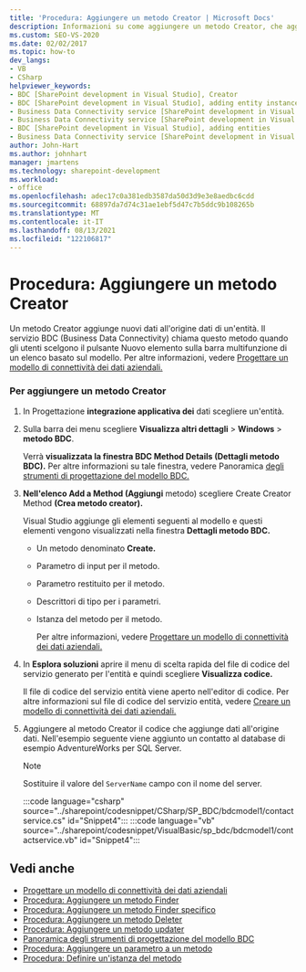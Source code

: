 ```yaml
---
title: 'Procedura: Aggiungere un metodo Creator | Microsoft Docs'
description: Informazioni su come aggiungere un metodo Creator, che aggiunge nuovi dati all'origine dati di un'entità nel servizio Business Data Connectivity (BDC) in SharePoint.
ms.custom: SEO-VS-2020
ms.date: 02/02/2017
ms.topic: how-to
dev_langs:
- VB
- CSharp
helpviewer_keywords:
- BDC [SharePoint development in Visual Studio], Creator
- BDC [SharePoint development in Visual Studio], adding entity instances
- Business Data Connectivity service [SharePoint development in Visual Studio], adding entities
- Business Data Connectivity service [SharePoint development in Visual Studio], adding entity instances
- BDC [SharePoint development in Visual Studio], adding entities
- Business Data Connectivity service [SharePoint development in Visual Studio], Creator
author: John-Hart
ms.author: johnhart
manager: jmartens
ms.technology: sharepoint-development
ms.workload:
- office
ms.openlocfilehash: adec17c0a381edb3587da50d3d9e3e8aedbc6cdd
ms.sourcegitcommit: 68897da7d74c31ae1ebf5d47c7b5ddc9b108265b
ms.translationtype: MT
ms.contentlocale: it-IT
ms.lasthandoff: 08/13/2021
ms.locfileid: "122106817"
---
```

# <a name="how-to-add-a-creator-method"></a>Procedura: Aggiungere un metodo Creator
  Un metodo Creator aggiunge nuovi dati all'origine dati di un'entità. Il servizio BDC (Business Data Connectivity) chiama  questo metodo  quando gli utenti scelgono il pulsante Nuovo elemento sulla barra multifunzione di un elenco basato sul modello. Per altre informazioni, vedere [Progettare un modello di connettività dei dati aziendali.](../sharepoint/designing-a-business-data-connectivity-model.md)

### <a name="to-add-a-creator-method"></a>Per aggiungere un metodo Creator

1. In Progettazione **integrazione applicativa dei** dati scegliere un'entità.

2. Sulla barra dei menu scegliere **Visualizza altri dettagli**  >  **Windows**  > **metodo BDC**.

    Verrà **visualizzata la finestra BDC Method Details (Dettagli metodo BDC).** Per altre informazioni su tale finestra, vedere Panoramica [degli strumenti di progettazione del modello BDC.](../sharepoint/bdc-model-design-tools-overview.md)

3. **Nell'elenco Add a Method (Aggiungi** metodo) scegliere Create Creator Method **(Crea metodo creator).**

    Visual Studio aggiunge gli elementi seguenti al modello e questi elementi vengono visualizzati nella finestra **Dettagli metodo BDC.**

   - Un metodo denominato **Create.**

   - Parametro di input per il metodo.

   - Parametro restituito per il metodo.

   - Descrittori di tipo per i parametri.

   - Istanza del metodo per il metodo.

     Per altre informazioni, vedere [Progettare un modello di connettività dei dati aziendali.](../sharepoint/designing-a-business-data-connectivity-model.md)

4. In **Esplora soluzioni** aprire il menu di scelta rapida del file di codice del servizio generato per l'entità e quindi scegliere **Visualizza codice.**

    Il file di codice del servizio entità viene aperto nell'editor di codice. Per altre informazioni sul file di codice del servizio entità, vedere [Creare un modello di connettività dei dati aziendali.](../sharepoint/creating-a-business-data-connectivity-model.md)

5. Aggiungere al metodo Creator il codice che aggiunge dati all'origine dati. Nell'esempio seguente viene aggiunto un contatto al database di esempio AdventureWorks per SQL Server.

   > [!NOTE]
   > Sostituire il valore del `ServerName` campo con il nome del server.

    :::code language="csharp" source="../sharepoint/codesnippet/CSharp/SP_BDC/bdcmodel1/contactservice.cs" id="Snippet4":::
    :::code language="vb" source="../sharepoint/codesnippet/VisualBasic/sp_bdc/bdcmodel1/contactservice.vb" id="Snippet4":::

## <a name="see-also"></a>Vedi anche
- [Progettare un modello di connettività dei dati aziendali](../sharepoint/designing-a-business-data-connectivity-model.md)
- [Procedura: Aggiungere un metodo Finder](../sharepoint/how-to-add-a-finder-method.md)
- [Procedura: Aggiungere un metodo Finder specifico](../sharepoint/how-to-add-a-specific-finder-method.md)
- [Procedura: Aggiungere un metodo Deleter](../sharepoint/how-to-add-a-deleter-method.md)
- [Procedura: Aggiungere un metodo updater](../sharepoint/how-to-add-an-updater-method.md)
- [Panoramica degli strumenti di progettazione del modello BDC](../sharepoint/bdc-model-design-tools-overview.md)
- [Procedura: Aggiungere un parametro a un metodo](../sharepoint/how-to-add-a-parameter-to-a-method.md)
- [Procedura: Definire un'istanza del metodo](../sharepoint/how-to-define-a-method-instance.md)
